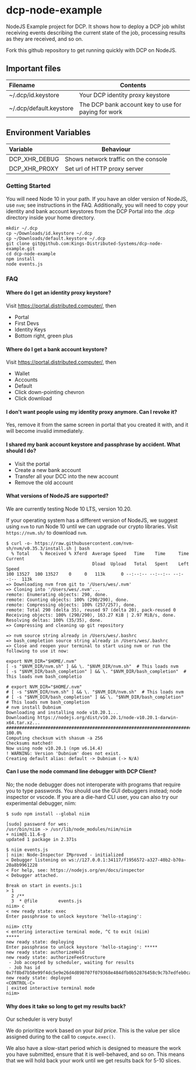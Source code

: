 # dcp-node-example

NodeJS Example project for DCP. It shows how to deploy a DCP job whilst
receiving events describing the current state of the job, processing results as
they are received, and so on.

Fork this github repository to get running quickly with DCP on NodeJS.

## Important files

| Filename                | Contents                                            |
| :---------------------- | --------------------------------------------------- |
| ~/.dcp/id.keystore      | Your DCP identity proxy keystore                    |
| ~/.dcp/default.keystore | The DCP bank account key to use for paying for work |

## Environment Variables

| Variable      | Behaviour                            |
| :------------ | ------------------------------------ |
| DCP_XHR_DEBUG | Shows network traffic on the console |
| DCP_XHR_PROXY | Set url of HTTP proxy server         |

### Getting Started

You will need Node 10 in your path. If you have an older version of NodeJS, use
`nvm`; see instructions in the FAQ. Additionally, you will need to copy your
identity and bank account keystores from the DCP Portal into the .dcp directory
inside your home directory.

```shell
mkdir ~/.dcp
cp ~/Downloads/id.keystore ~/.dcp
cp ~/Downloads/default.keystore ~/.dcp
git clone git@github.com:Kings-Distributed-Systems/dcp-node-example.git
cd dcp-node-example
npm install
node events.js
```

### FAQ

#### Where do I get an identity proxy keystore?

Visit <https://portal.distributed.computer/>, then

- Portal
- First Devs
- Identity Keys
- Bottom right, green plus

#### Where do I get a bank account keystore?

Visit <https://portal.distributed.computer/>, then

- Wallet
- Accounts
- Default
- Click down-pointing chevron
- Click download

#### I don't want people using my identity proxy anymore. Can I revoke it?

Yes, remove it from the same screen in portal that you created it with, and it
will become invalid immediately.

#### I shared my bank account keystore and passphrase by accident. What should I do?

- Visit the portal
- Create a new bank account
- Transfer all your DCC into the new account
- Remove the old account

#### What versions of NodeJS are supported?

We are currently testing Node 10 LTS, version 10.20.

If your operating system has a different version of NodeJS, we suggest using
`nvm` to run Node 10 until we can upgrade our crypto libraries. Visit
`https://nvm.sh/` to download `nvm`.

```shell
$ curl -o- https://raw.githubusercontent.com/nvm-sh/nvm/v0.35.3/install.sh | bash
  % Total    % Received % Xferd  Average Speed   Time    Time     Time  Current
                                 Dload  Upload   Total   Spent    Left  Speed
100 13527  100 13527    0     0   113k      0 --:--:-- --:--:-- --:--:--  113k
=> Downloading nvm from git to '/Users/wes/.nvm'
=> Cloning into '/Users/wes/.nvm'...
remote: Enumerating objects: 290, done.
remote: Counting objects: 100% (290/290), done.
remote: Compressing objects: 100% (257/257), done.
remote: Total 290 (delta 35), reused 97 (delta 20), pack-reused 0
Receiving objects: 100% (290/290), 163.27 KiB | 2.97 MiB/s, done.
Resolving deltas: 100% (35/35), done.
=> Compressing and cleaning up git repository

=> nvm source string already in /Users/wes/.bashrc
=> bash_completion source string already in /Users/wes/.bashrc
=> Close and reopen your terminal to start using nvm or run the following to use it now:

export NVM_DIR="$HOME/.nvm"
[ -s "$NVM_DIR/nvm.sh" ] && \. "$NVM_DIR/nvm.sh"  # This loads nvm
[ -s "$NVM_DIR/bash_completion" ] && \. "$NVM_DIR/bash_completion"  # This loads nvm bash_completio

# export NVM_DIR="$HOME/.nvm"
# [ -s "$NVM_DIR/nvm.sh" ] && \. "$NVM_DIR/nvm.sh"  # This loads nvm
# [ -s "$NVM_DIR/bash_completion" ] && \. "$NVM_DIR/bash_completion"  # This loads nvm bash_completion
# nvm install Dubnium
Downloading and installing node v10.20.1...
Downloading https://nodejs.org/dist/v10.20.1/node-v10.20.1-darwin-x64.tar.xz...
################################################################################################# 100.0%
Computing checksum with shasum -a 256
Checksums matched!
Now using node v10.20.1 (npm v6.14.4)
! WARNING: Version 'Dubnium' does not exist.
Creating default alias: default -> Dubnium (-> N/A)
```

#### Can I use the node command line debugger with DCP Client?

No; the node debugger does not interoperate with programs that require you to
type passwords. You should use the GUI debuggers instead; node inspector or
vscode. If you are a die-hard CLI user, you can also try our experimental
debugger, niim:

```shell
$ sudo npm install --global niim

[sudo] password for wes:
/usr/bin/niim -> /usr/lib/node_modules/niim/niim
+ niim@1.11.6-g
updated 1 package in 2.371s

$ niim events.js
| niim: Node-Inspector IMproved - initialized
< Debugger listening on ws://127.0.0.1:34117/f1956572-a327-40b2-b70a-20a8b9961228
< For help, see: https://nodejs.org/en/docs/inspector
< Debugger attached.

Break on start in events.js:1
> 1
  2 /**
  3  * @file        events.js
niim> c
< new ready state: exec
Enter passphrase to unlock keystore 'hello-staging':

niim> ctty
< entering interactive terminal mode, ^C to exit (niim)
*****
new ready state: deploying
Enter passphrase to unlock keystore 'hello-staging': *****
new ready state: authorizeHold
new ready state: authorizeFeeStructure
 - Job accepted by scheduler, waiting for results
 - Job has id 0x7f8bd7b58e99f4dc5e9e26d4d898707f079368e484dfb0b52876458c9c7b7edfeb0cabb6c7cb8eb362c192c9d198d2d718e99aeb08f4d1edf5cfcf60ad1101029a
new ready state: deployed
<CONTROL-C>
| exited interactive terminal mode
niim>
```

#### Why does it take so long to get my results back?

Our scheduler is very busy!

We do prioritize work based on your _bid price_. This is the value per slice
assigned during to the call to `compute.exec()`.

We also have a slow-start period which is designed to measure the work you have
submitted, ensure that it is well-behaved, and so on. This means that we will
hold back your work until we get results back for 5-10 slices.
